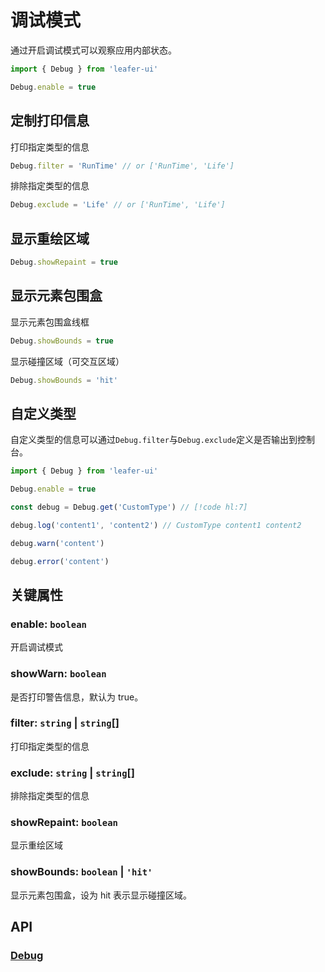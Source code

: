 # 调试模式

通过开启调试模式可以观察应用内部状态。

```ts
import { Debug } from 'leafer-ui'

Debug.enable = true
```

## 定制打印信息

打印指定类型的信息

```ts
Debug.filter = 'RunTime' // or ['RunTime', 'Life']
```

排除指定类型的信息

```ts
Debug.exclude = 'Life' // or ['RunTime', 'Life']
```

## 显示重绘区域

```ts
Debug.showRepaint = true
```

## 显示元素包围盒

显示元素包围盒线框

```ts
Debug.showBounds = true
```

显示碰撞区域（可交互区域）

```ts
Debug.showBounds = 'hit'
```

## 自定义类型

自定义类型的信息可以通过`Debug.filter`与`Debug.exclude`定义是否输出到控制台。

```ts
import { Debug } from 'leafer-ui'

Debug.enable = true

const debug = Debug.get('CustomType') // [!code hl:7]

debug.log('content1', 'content2') // CustomType content1 content2

debug.warn('content')

debug.error('content')
```

## 关键属性

### enable: `boolean`

开启调试模式

### showWarn: `boolean`

是否打印警告信息，默认为 true。

### filter: `string` | `string`[]

打印指定类型的信息

### exclude: `string` | `string`[]

排除指定类型的信息

### showRepaint: `boolean`

显示重绘区域

### showBounds: `boolean` | `'hit'`

显示元素包围盒，设为 hit 表示显示碰撞区域。

## API

### [Debug](/api/classes/Debug.md)
